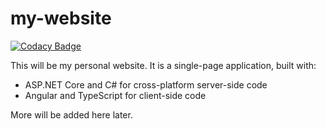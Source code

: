 # my-website
[![Codacy Badge](https://api.codacy.com/project/badge/Grade/d54dce41192a4df1a03588408a7a1a9e)](https://www.codacy.com/app/Nicklas766/my-website?utm_source=github.com&amp;utm_medium=referral&amp;utm_content=Nicklas766/my-website&amp;utm_campaign=Badge_Grade)

This will be my personal website. It is a single-page application, built with:
* ASP.NET Core and C# for cross-platform server-side code
* Angular and TypeScript for client-side code


More will be added here later.
